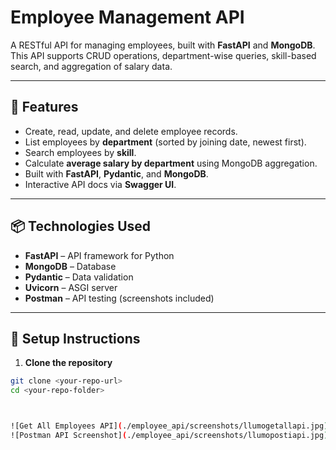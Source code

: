 # Employee Management API

A RESTful API for managing employees, built with **FastAPI** and **MongoDB**.  
This API supports CRUD operations, department-wise queries, skill-based search, and aggregation of salary data.

---

## 🚀 Features

- Create, read, update, and delete employee records.
- List employees by **department** (sorted by joining date, newest first).
- Search employees by **skill**.
- Calculate **average salary by department** using MongoDB aggregation.
- Built with **FastAPI**, **Pydantic**, and **MongoDB**.
- Interactive API docs via **Swagger UI**.

---

## 📦 Technologies Used

- **FastAPI** – API framework for Python
- **MongoDB** – Database
- **Pydantic** – Data validation
- **Uvicorn** – ASGI server
- **Postman** – API testing (screenshots included)

---

## 🔧 Setup Instructions

1. **Clone the repository**

```bash
git clone <your-repo-url>
cd <your-repo-folder>



![Get All Employees API](./employee_api/screenshots/llumogetallapi.jpg)
![Postman API Screenshot](./employee_api/screenshots/llumopostiapi.jpg)
```
